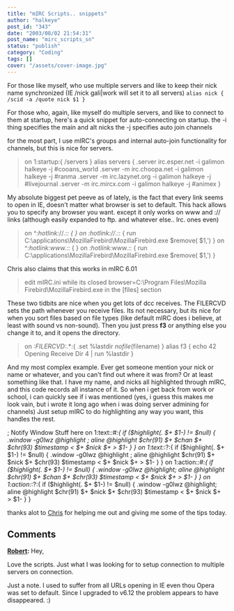 ```yaml
---
title: "mIRC Scripts.. snippets"
author: "halkeye"
post_id: "343"
date: "2003/08/02 21:54:31"
post_name: "mirc_scripts_sn"
status: "publish"
category: "Coding"
tags: []
cover: "/assets/cover-image.jpg"
---
```


For those like myself, who use multiple servers and like to keep their nick name synchronized (IE /nick gali|work will set it to all servers)
`alias nick { /scid -a /quote nick $1 }`

For those who, again, like myself do multiple servers, and like to connect to them at startup, here's a quick snippet for auto-connecting on startup.
the -i thing specifies the main and alt nicks
the -j specifies auto join channels

for the most part, I use mIRC's groups and internal auto-join functionality for channels, but this is nice for servers.


> on 1:startup:{ /servers }
alias servers {
 .server irc.esper.net -i galimon halkeye -j #cooans_world
 .server -m irc.choopa.net -i galimon halkeye -j #ranma
 .server -m irc.lazynet.org -i galimon halkeye -j #livejournal
 .server -m irc.mircx.com -i galimon halkeye -j #animex
}




My absolute biggest pet peeve as of lately, is the fact that every link seems to open in IE, doesn't matter what browser is set to default. This hack allows you to specify any browser you want. except it only works on www and :// links (although easily expanded to ftp. and whatever else.. Irc. ones even)


> on ^*:hotlink:*//*.*:*: { }
on *:hotlink:*//*.*:*: { run C:\applications\MozillaFirebird\MozillaFirebird.exe $remove( $1,') }
on ^*:hotlink:*www.*:*: { }
on *:hotlink:*www.*:*: { run C:\applications\MozillaFirebird\MozillaFirebird.exe $remove( $1,') }




Chris also claims that this works in mIRC 6.01


> edit mIRC.ini while its closed
browser=C:\Program Files\Mozilla Firebird\MozillaFirebird.exe
in the [files] section




These two tidbits are nice when you get lots of dcc receives. The FILERCVD sets the path whenever you receive files. Its not necessary, but its nice for when you sort files based on file types (like default mIRC does i believe, at least with sound vs non-sound).
Then you just press **f3** or anything else you change it to, and it opens the directory.


> on *:FILERCVD:*.*:{ .set %lastdir $nofile($filename) }
alias f3 { echo 42 Opening Receive Dir 4 | run %lastdir }




And my most complex example. Ever get someone mention your nick or name or whatever, and you can't find out where it was from? Or at least something like that.
I have my name, and nicks all highlighted through mIRC, and this code records all instance of it. So when i get back from work or school, i can quickly see if i was mentioned (yes, i guess this makes me look vain, but i wrote it long ago when i was doing server admining for channels)
Just setup mIRC to do highlighting any way you want, this handles the rest.


> 
; Notify Window Stuff here
on 1:text:*:#:{ if ($highlight(. $+ $1-) != $null) { .window -g0lwz @highlight ; aline @highlight $chr(91) $+ $chan $+ $chr(93) $timestamp < $+ $nick $+ > $1- } }
on 1:text:*:?:{ if ($highlight(. $+ $1-) != $null) { .window -g0lwz @highlight ; aline @highlight $chr(91) $+ $nick $+ $chr(93) $timestamp < $+ $nick $+ > $1- } }
on 1:action:*:#:{ if ($highlight(. $+ $1-) != $null) { .window -g0lwz @highlight; aline @highlight $chr(91) $+ $chan $+ $chr(93) $timestamp < $+ $nick $+ > $1- } }
on 1:action:*:?:{ if ($highlight(. $+ $1-) != $null) { .window -g0lwz @highlight; aline @highlight $chr(91) $+ $nick $+ $chr(93) $timestamp < $+ $nick $+ > $1- } }



thanks alot to [Chris](https://www.gushue.net/) for helping me out and giving me some of the tips today.

## Comments

**[Robert](#18 "2003-12-26 01:50:02"):** Hey,

Love the scripts. Just what I was looking for to setup connection to multiple servers on connection.

Just a note. I used to suffer from all URLs opening in IE even thou Opera was set to default. Since I upgraded to v6.12 the problem appears to have disappeared. :)

